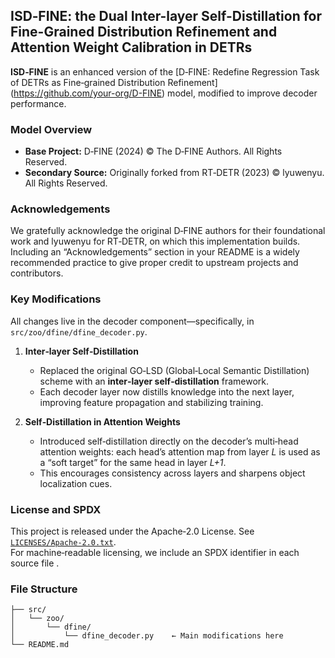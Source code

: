 ## ISD‑FINE: the Dual Inter-layer Self-Distillation for Fine-Grained Distribution Refinement and Attention Weight Calibration in DETRs

**ISD‑FINE** is an enhanced version of the [D‑FINE: Redefine Regression Task of DETRs as Fine‑grained Distribution Refinement]  
(https://github.com/your-org/D-FINE) model, modified to improve decoder performance.

### Model Overview  
- **Base Project:** D‑FINE (2024) © The D‑FINE Authors. All Rights Reserved.  
- **Secondary Source:** Originally forked from RT‑DETR (2023) © lyuwenyu. All Rights Reserved.  

### Acknowledgements  
We gratefully acknowledge the original D‑FINE authors for their foundational work and lyuwenyu for RT‑DETR, on which this implementation builds. Including an “Acknowledgements” section in your README is a widely recommended practice to give proper credit to upstream projects and contributors.

### Key Modifications  
All changes live in the decoder component—specifically, in `src/zoo/dfine/dfine_decoder.py`.  

1. **Inter‑layer Self‑Distillation**  
   - Replaced the original GO‑LSD (Global‑Local Semantic Distillation) scheme with an **inter‑layer self‑distillation** framework.  
   - Each decoder layer now distills knowledge into the next layer, improving feature propagation and stabilizing training.  

2. **Self‑Distillation in Attention Weights**  
   - Introduced self‑distillation directly on the decoder’s multi‑head attention weights: each head’s attention map from layer *L* is used as a “soft target” for the same head in layer *L+1*.  
   - This encourages consistency across layers and sharpens object localization cues.  


### License and SPDX  
This project is released under the Apache‑2.0 License. See [`LICENSES/Apache-2.0.txt`](LICENSES/Apache-2.0.txt).  
For machine‑readable licensing, we include an SPDX identifier in each source file .

### File Structure  
```
├── src/
│   └── zoo/
│       └── dfine/
│           └── dfine_decoder.py    ← Main modifications here
└── README.md
